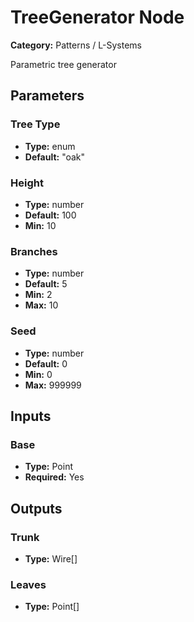 
# TreeGenerator Node

**Category:** Patterns / L-Systems

Parametric tree generator

## Parameters


### Tree Type
- **Type:** enum
- **Default:** "oak"





### Height
- **Type:** number
- **Default:** 100
- **Min:** 10




### Branches
- **Type:** number
- **Default:** 5
- **Min:** 2
- **Max:** 10



### Seed
- **Type:** number
- **Default:** 0
- **Min:** 0
- **Max:** 999999



## Inputs


### Base
- **Type:** Point
- **Required:** Yes



## Outputs


### Trunk
- **Type:** Wire[]



### Leaves
- **Type:** Point[]




